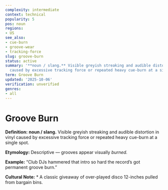 ```yaml
---
complexity: intermediate
context: technical
popularity: 5
pos: noun
regions:
- US
see_also:
- cue-burn
- groove-wear
- tracking-force
slug: groove-burn
status: active
summary: '**noun / slang.** Visible greyish streaking and audible distortion in vinyl
  caused by excessive tracking force or repeated heavy cue-burn at a single spot.'
term: Groove Burn
updated: '2025-10-06'
verification: unverified
genres:
- all
---
```


# Groove Burn

**Definition:** **noun / slang.** Visible greyish streaking and audible distortion in vinyl caused by excessive tracking force or repeated heavy cue-burn at a single spot.

**Etymology:** Descriptive — grooves appear visually *burned.*

**Example:** “Club DJs hammered that intro so hard the record’s got permanent groove burn.”

**Cultural Note:** * A classic giveaway of over-played disco 12-inches pulled from bargain bins.

